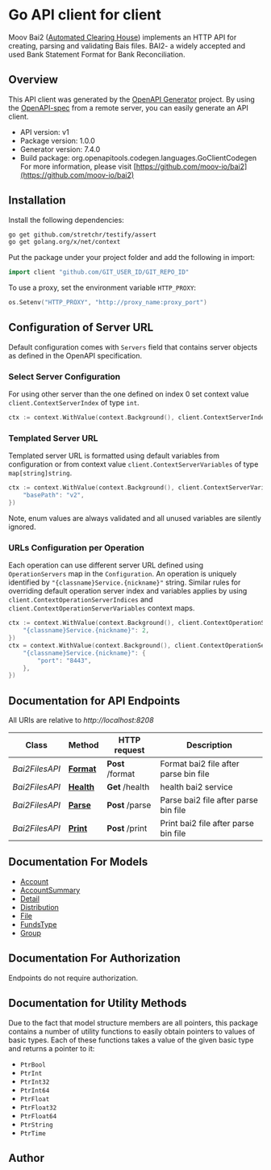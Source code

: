 # Go API client for client

Moov Bai2 ([Automated Clearing House](https://en.wikipedia.org/wiki/Automated_Clearing_House)) implements an HTTP API for creating, parsing and validating Bais files. BAI2- a widely accepted and used Bank Statement Format for Bank Reconciliation.

## Overview
This API client was generated by the [OpenAPI Generator](https://openapi-generator.tech) project.  By using the [OpenAPI-spec](https://www.openapis.org/) from a remote server, you can easily generate an API client.

- API version: v1
- Package version: 1.0.0
- Generator version: 7.4.0
- Build package: org.openapitools.codegen.languages.GoClientCodegen
For more information, please visit [https://github.com/moov-io/bai2](https://github.com/moov-io/bai2)

## Installation

Install the following dependencies:

```sh
go get github.com/stretchr/testify/assert
go get golang.org/x/net/context
```

Put the package under your project folder and add the following in import:

```go
import client "github.com/GIT_USER_ID/GIT_REPO_ID"
```

To use a proxy, set the environment variable `HTTP_PROXY`:

```go
os.Setenv("HTTP_PROXY", "http://proxy_name:proxy_port")
```

## Configuration of Server URL

Default configuration comes with `Servers` field that contains server objects as defined in the OpenAPI specification.

### Select Server Configuration

For using other server than the one defined on index 0 set context value `client.ContextServerIndex` of type `int`.

```go
ctx := context.WithValue(context.Background(), client.ContextServerIndex, 1)
```

### Templated Server URL

Templated server URL is formatted using default variables from configuration or from context value `client.ContextServerVariables` of type `map[string]string`.

```go
ctx := context.WithValue(context.Background(), client.ContextServerVariables, map[string]string{
	"basePath": "v2",
})
```

Note, enum values are always validated and all unused variables are silently ignored.

### URLs Configuration per Operation

Each operation can use different server URL defined using `OperationServers` map in the `Configuration`.
An operation is uniquely identified by `"{classname}Service.{nickname}"` string.
Similar rules for overriding default operation server index and variables applies by using `client.ContextOperationServerIndices` and `client.ContextOperationServerVariables` context maps.

```go
ctx := context.WithValue(context.Background(), client.ContextOperationServerIndices, map[string]int{
	"{classname}Service.{nickname}": 2,
})
ctx = context.WithValue(context.Background(), client.ContextOperationServerVariables, map[string]map[string]string{
	"{classname}Service.{nickname}": {
		"port": "8443",
	},
})
```

## Documentation for API Endpoints

All URIs are relative to *http://localhost:8208*

Class | Method | HTTP request | Description
------------ | ------------- | ------------- | -------------
*Bai2FilesAPI* | [**Format**](docs/Bai2FilesAPI.md#format) | **Post** /format | Format bai2 file after parse bin file
*Bai2FilesAPI* | [**Health**](docs/Bai2FilesAPI.md#health) | **Get** /health | health bai2 service
*Bai2FilesAPI* | [**Parse**](docs/Bai2FilesAPI.md#parse) | **Post** /parse | Parse bai2 file after parse bin file
*Bai2FilesAPI* | [**Print**](docs/Bai2FilesAPI.md#print) | **Post** /print | Print bai2 file after parse bin file


## Documentation For Models

 - [Account](docs/Account.md)
 - [AccountSummary](docs/AccountSummary.md)
 - [Detail](docs/Detail.md)
 - [Distribution](docs/Distribution.md)
 - [File](docs/File.md)
 - [FundsType](docs/FundsType.md)
 - [Group](docs/Group.md)


## Documentation For Authorization

Endpoints do not require authorization.


## Documentation for Utility Methods

Due to the fact that model structure members are all pointers, this package contains
a number of utility functions to easily obtain pointers to values of basic types.
Each of these functions takes a value of the given basic type and returns a pointer to it:

* `PtrBool`
* `PtrInt`
* `PtrInt32`
* `PtrInt64`
* `PtrFloat`
* `PtrFloat32`
* `PtrFloat64`
* `PtrString`
* `PtrTime`

## Author



